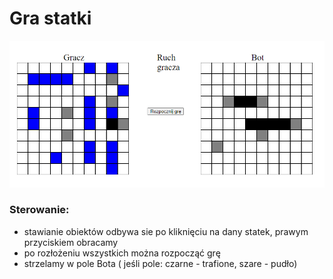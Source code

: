 # Gra statki
![gra](./statki.PNG)
### Sterowanie:
- stawianie obiektów odbywa sie po kliknięciu na dany statek, prawym przyciskiem obracamy
- po rozłożeniu wszystkich można rozpocząć grę
- strzelamy w pole Bota ( jeśli pole: czarne - trafione, szare - pudło)
